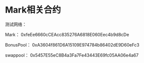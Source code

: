 # Mark相关合约

测试网络：

Mark： 0xfeEe6660cCEAcc835276A6818E060Eec4b9d8cDe

BonusPool： 0xA3604f861D6A15109E974784b86402dE9D60eFc3

swappool： 0x5457E55eC8B4a3Fa7Fe43443E69fc05AA06e4a67





